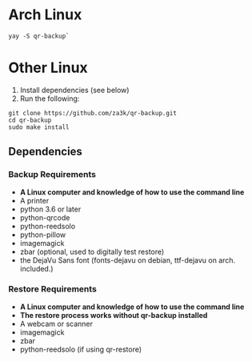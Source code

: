# Arch Linux
    yay -S qr-backup`

# Other Linux
1. Install dependencies (see below)
2. Run the following:

```
git clone https://github.com/za3k/qr-backup.git
cd qr-backup
sudo make install
```

## Dependencies
### Backup Requirements
- **A Linux computer and knowledge of how to use the command line**
- A printer
- python 3.6 or later
- python-qrcode
- python-reedsolo
- python-pillow
- imagemagick
- zbar (optional, used to digitally test restore)
- the DejaVu Sans font (fonts-dejavu on debian,  ttf-dejavu on arch. included.)
### Restore Requirements
- **A Linux computer and knowledge of how to use the command line**
- **The restore process works without qr-backup installed**
- A webcam or scanner
- imagemagick
- zbar
- python-reedsolo (if using qr-restore)

